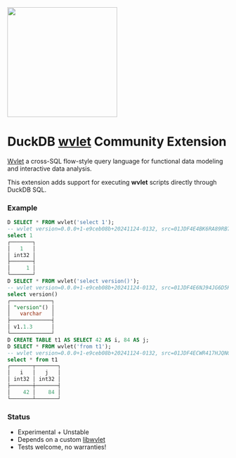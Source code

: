 <img src="https://github.com/user-attachments/assets/46a5c546-7e9b-42c7-87f4-bc8defe674e0" width=250 />

# DuckDB [wvlet](https://wvlet.org/) Community Extension
[Wvlet](https://wvlet.org/) a cross-SQL flow-style query language for functional data modeling and interactive data analysis. 

This extension adds support for executing **wvlet** scripts directly through DuckDB SQL.

### Example
```sql
D SELECT * FROM wvlet('select 1');
-- wvlet version=0.0.0+1-e9ceb08b+20241124-0132, src=01JDF4E4BK6RA89RB7RTN4V0NV.wv:1
select 1
┌───────┐
│   1   │
│ int32 │
├───────┤
│     1 │
└───────┘
D SELECT * FROM wvlet('select version()');
-- wvlet version=0.0.0+1-e9ceb08b+20241124-0132, src=01JDF4E6NJ94JG6D5K95REX3S2.wv:1
select version() 
┌─────────────┐
│ "version"() │
│   varchar   │
├─────────────┤
│ v1.1.3      │
└─────────────┘
D CREATE TABLE t1 AS SELECT 42 AS i, 84 AS j;
D SELECT * FROM wvlet('from t1');
-- wvlet version=0.0.0+1-e9ceb08b+20241124-0132, src=01JDF4ECWR417HJQNG1GSHCGH0.wv:1
select * from t1
┌───────┬───────┐
│   i   │   j   │
│ int32 │ int32 │
├───────┼───────┤
│    42 │    84 │
└───────┴───────┘

```


### Status

- Experimental + Unstable
- Depends on a custom [libwvlet](https://github.com/quackmagic/wvlet-lib/releases/tag/nightly)
- Tests welcome, no warranties!
  

